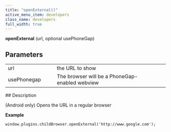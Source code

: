 ```yaml
---
title: "openExternal()"
active_menu_item: developers
class_name: developers
full_width: true
---
```



**openExternal** (url, optional usePhoneGap)

## Parameters

<table>
<tr>
<td width="172">
url

</td>
<td width="29">
        
      

</td>
<td width="679">
the URL to show

</td>
</tr>
<tr>
<td width="172">
usePhonegap

</td>
<td width="29">
        
      

</td>
<td width="679">
The browser will be a PhoneGap-enabled webview

</td>
</tr>
</table>
## Description

(Android only) Opens the URL in a regular browser

**Example**

    window.plugins.childBrowser.openExternal('http://www.google.com');
   
